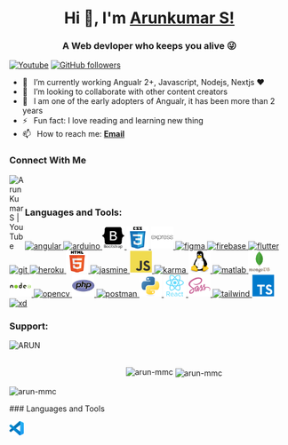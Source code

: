 <h1 align="center"> Hi 👋, I'm <a href="https://www.youtube.com/channel/UC1V3etIB1Zdgcfr5LQ0vOBQ?sub_confirmation=1">Arunkumar S!</a></h1>
<h3 align="center">A Web devloper who keeps you alive 😜</h3>

[![Youtube](https://img.shields.io/static/v1?label=ArunKumarS&message=Subscribe&logo=YouTube&color=FF0000&style=for-the-badge)][youtube]
[![GitHub followers](https://img.shields.io/github/followers/arun-mmc?logo=GitHub&style=for-the-badge)][github]

<!-- [![Linkedin: ArunKumarS](https://img.shields.io/badge/-CONNECT-blue?style=for-the-badge&logo=Linkedin&link=https://www.linkedin.com/in/JohannesMilke/)][linkedin] -->
<!-- [![Twitter Follow](https://img.shields.io/twitter/follow/ArunKumarS?color=1DA1F2&label=Followers&logo=twitter&style=for-the-badge)][twitter] -->

<!-- - 🔭 &ensp;I’m currently working on [**Youtube**][youtube]! -->
- 🌱 &ensp;I’m currently working Angualr 2+, Javascript, Nodejs, Nextjs  ❤️
- 👯 &ensp;I’m looking to collaborate with other content creators
- 🗿 &ensp;I am one of the early adopters of Angualr, it has been more than 2 years
- ⚡ &ensp;Fun fact: I love reading and learning new thing
- 📫 &ensp;How to reach me:  [**Email**][email]

<!-- [**Twitter**][twitter] -->

### Connect With Me
[<img align="left" alt="ArunKumar S | YouTube" width="28px" src="https://firebasestorage.googleapis.com/v0/b/web-arunkumars.appspot.com/o/other%2Fsocial%2Fyoutube.png?alt=media" />][youtube]

<!-- [<img align="left" alt="ArunKumar S | Website" width="28px" src="https://firebasestorage.googleapis.com/v0/b/web-arunkumars.appspot.com/o/other%2Fsocial%2Fwebsite.png?alt=media" />][website] -->

<!-- [<img align="left" alt="ArunKumar S | Twitter" width="28px" src="https://firebasestorage.googleapis.com/v0/b/web-arunkumars.appspot.com/o/other%2Fsocial%2Ftwitter.png?alt=media" />][twitter] -->
<!-- [<img align="left" alt="ArunKumar S | LinkedIn" width="28px" src="https://firebasestorage.googleapis.com/v0/b/web-arunkumars.appspot.com/o/other%2Fsocial%2Flinkedin.png?alt=media" />][linkedin] -->

<!--[<img align="left" alt="ArunKumar S| Instagram" width="28px" src="https://firebasestorage.googleapis.com/v0/b/web-arunkumars.appspot.com/o/other%2Fsocial%2Finstagram.png?alt=media" />][instagram]
[<img align="left" alt="ArunKumar S  | Facebook" width="28px" src="https://firebasestorage.googleapis.com/v0/b/web-arunkumars.appspot.com/o/other%2Fsocial%2Ffacebook.png?alt=media" />][facebook]
[<img align="left" alt="ArunKumar S | Medium" width="28px" src="https://firebasestorage.googleapis.com/v0/b/web-arunkumars.appspot.com/o/other%2Fsocial%2Fmedium.png?alt=media" />][medium] -->


<br />
<br />

<h3 align="left">Languages and Tools:</h3>
<p align="left"> <a href="https://angular.io" target="_blank"> <img src="https://angular.io/assets/images/logos/angular/angular.svg" alt="angular" width="40" height="40"/> </a> <a href="https://www.arduino.cc/" target="_blank"> <img src="https://cdn.worldvectorlogo.com/logos/arduino-1.svg" alt="arduino" width="40" height="40"/> </a> <a href="https://getbootstrap.com" target="_blank"> <img src="https://raw.githubusercontent.com/devicons/devicon/master/icons/bootstrap/bootstrap-plain-wordmark.svg" alt="bootstrap" width="40" height="40"/> </a> <a href="https://www.w3schools.com/css/" target="_blank"> <img src="https://raw.githubusercontent.com/devicons/devicon/master/icons/css3/css3-original-wordmark.svg" alt="css3" width="40" height="40"/> </a> <a href="https://expressjs.com" target="_blank"> <img src="https://raw.githubusercontent.com/devicons/devicon/master/icons/express/express-original-wordmark.svg" alt="express" width="40" height="40"/> </a> <a href="https://www.figma.com/" target="_blank"> <img src="https://www.vectorlogo.zone/logos/figma/figma-icon.svg" alt="figma" width="40" height="40"/> </a> <a href="https://firebase.google.com/" target="_blank"> <img src="https://www.vectorlogo.zone/logos/firebase/firebase-icon.svg" alt="firebase" width="40" height="40"/> </a> <a href="https://flutter.dev" target="_blank"> <img src="https://www.vectorlogo.zone/logos/flutterio/flutterio-icon.svg" alt="flutter" width="40" height="40"/> </a> <a href="https://git-scm.com/" target="_blank"> <img src="https://www.vectorlogo.zone/logos/git-scm/git-scm-icon.svg" alt="git" width="40" height="40"/> </a> <a href="https://heroku.com" target="_blank"> <img src="https://www.vectorlogo.zone/logos/heroku/heroku-icon.svg" alt="heroku" width="40" height="40"/> </a> <a href="https://www.w3.org/html/" target="_blank"> <img src="https://raw.githubusercontent.com/devicons/devicon/master/icons/html5/html5-original-wordmark.svg" alt="html5" width="40" height="40"/> </a> <a href="https://jasmine.github.io/" target="_blank"> <img src="https://www.vectorlogo.zone/logos/jasmine/jasmine-icon.svg" alt="jasmine" width="40" height="40"/> </a> <a href="https://developer.mozilla.org/en-US/docs/Web/JavaScript" target="_blank"> <img src="https://raw.githubusercontent.com/devicons/devicon/master/icons/javascript/javascript-original.svg" alt="javascript" width="40" height="40"/> </a> <a href="https://karma-runner.github.io/latest/index.html" target="_blank"> <img src="https://raw.githubusercontent.com/detain/svg-logos/780f25886640cef088af994181646db2f6b1a3f8/svg/karma.svg" alt="karma" width="40" height="40"/> </a> <a href="https://www.linux.org/" target="_blank"> <img src="https://raw.githubusercontent.com/devicons/devicon/master/icons/linux/linux-original.svg" alt="linux" width="40" height="40"/> </a> <a href="https://www.mathworks.com/" target="_blank"> <img src="https://upload.wikimedia.org/wikipedia/commons/2/21/Matlab_Logo.png" alt="matlab" width="40" height="40"/> </a> <a href="https://www.mongodb.com/" target="_blank"> <img src="https://raw.githubusercontent.com/devicons/devicon/master/icons/mongodb/mongodb-original-wordmark.svg" alt="mongodb" width="40" height="40"/> </a> <a href="https://nodejs.org" target="_blank"> <img src="https://raw.githubusercontent.com/devicons/devicon/master/icons/nodejs/nodejs-original-wordmark.svg" alt="nodejs" width="40" height="40"/> </a> <a href="https://opencv.org/" target="_blank"> <img src="https://www.vectorlogo.zone/logos/opencv/opencv-icon.svg" alt="opencv" width="40" height="40"/> </a> <a href="https://www.php.net" target="_blank"> <img src="https://raw.githubusercontent.com/devicons/devicon/master/icons/php/php-original.svg" alt="php" width="40" height="40"/> </a> <a href="https://postman.com" target="_blank"> <img src="https://www.vectorlogo.zone/logos/getpostman/getpostman-icon.svg" alt="postman" width="40" height="40"/> </a> <a href="https://www.python.org" target="_blank"> <img src="https://raw.githubusercontent.com/devicons/devicon/master/icons/python/python-original.svg" alt="python" width="40" height="40"/> </a> <a href="https://reactjs.org/" target="_blank"> <img src="https://raw.githubusercontent.com/devicons/devicon/master/icons/react/react-original-wordmark.svg" alt="react" width="40" height="40"/> </a> <a href="https://sass-lang.com" target="_blank"> <img src="https://raw.githubusercontent.com/devicons/devicon/master/icons/sass/sass-original.svg" alt="sass" width="40" height="40"/> </a> <a href="https://tailwindcss.com/" target="_blank"> <img src="https://www.vectorlogo.zone/logos/tailwindcss/tailwindcss-icon.svg" alt="tailwind" width="40" height="40"/> </a> <a href="https://www.typescriptlang.org/" target="_blank"> <img src="https://raw.githubusercontent.com/devicons/devicon/master/icons/typescript/typescript-original.svg" alt="typescript" width="40" height="40"/> </a> <a href="https://www.adobe.com/products/xd.html" target="_blank"> <img src="https://cdn.worldvectorlogo.com/logos/adobe-xd.svg" alt="xd" width="40" height="40"/> </a> </p>

<h3 align="left">Support:</h3>
<p><a href="https://www.buymeacoffee.com/Arunkumar"> <img align="left" src="https://cdn.buymeacoffee.com/buttons/v2/default-yellow.png" height="50" width="210" alt="ARUN" /></a></p><br><br>

<p><img align="left" src="https://github-readme-stats.vercel.app/api/top-langs?username=arun-mmc&show_icons=true&locale=en&layout=compact" alt="arun-mmc" /></p>

<p>&nbsp;<img align="center" src="https://github-readme-stats.vercel.app/api?username=arun-mmc&show_icons=true&locale=en" alt="arun-mmc" /></p>

<p><img align="center" src="https://github-readme-streak-stats.herokuapp.com/?user=arun-mmc&" alt="arun-mmc" /></p>
### Languages and Tools
<!-- [<img align="left" alt=“Angular” width="26px" src="https://www.vectorlogo.zone/logos/angular/angular-icon.svg" />][youtube]
[<img align="left" alt=“Flutter” width="26px" src="https://www.vectorlogo.zone/logos/flutterio/flutterio-icon.svg" />][youtube]
[<img align="left" alt=“Firebase” width="26px" src="https://www.vectorlogo.zone/logos/firebase/firebase-icon.svg" />][youtube] -->

[<img align="left" alt=“Github” width="26px" src="https://raw.githubusercontent.com/github/explore/80688e429a7d4ef2fca1e82350fe8e3517d3494d/topics/visual-studio-code/visual-studio-code.png" />][youtube]

<!-- [<img align="left" alt=“Dart” width="26px" src="https://www.vectorlogo.zone/logos/dartlang/dartlang-icon.svg" />][youtube] -->



<br />
<br />
<!--
**arun-mmc/arun-mmc** is a ✨ _special_ ✨ repository because its `README.md` (this file) appears on your GitHub profile.
-->

 [website]: https://web-arunkumars.web.app
<!-- [twitter]: https://twitter.com/intent/follow?original_referer=https%3A%2F%2Fgithub.com%2Farunkuse&screen_name=arunkuse -->
[youtube]: https://www.youtube.com/channel/UC1V3etIB1Zdgcfr5LQ0vOBQ?sub_confirmation=1
<!-- [linkedin]: https://linkedin.com/in/arunkuse -->
[github]: https://github.com/arun-mmc
<!-- [instagram]: https://www.instagram.com/arunkuse -->
<!-- [facebook]: https://www.facebook.com/real.arunkuse -->
[medium]: https://medium.com/@arunkuse
[email]: mailto:arunkuse@gmail.com
